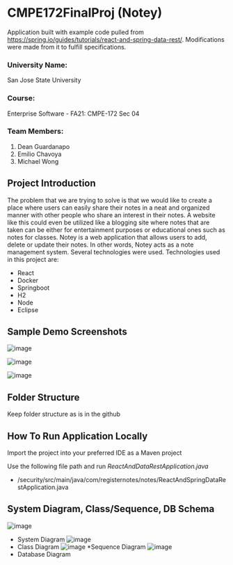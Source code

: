 # CMPE172FinalProj (Notey)

Application built with example code pulled from https://spring.io/guides/tutorials/react-and-spring-data-rest/.
Modifications were made from it to fulfill specifications.

### University Name: 
San Jose State University
### Course:
Enterprise Software - FA21: CMPE-172 Sec 04 
### Team Members:
1. Dean Guardanapo
2. Emilio Chavoya
3. Michael Wong
## Project Introduction
The problem that we are trying to solve is that we would like to create a place where users can easily share their notes in a neat and organized manner with other people who share an interest in their notes. A website like this could even be utilized like a blogging site where notes that are taken can be either for entertainment purposes or educational ones such as notes for classes.
Notey is a web application that allows users to add, delete or update their notes. 
In other words, Notey acts as a note management system. Several technologies were used.
Technologies used in this project are:
* React
* Docker
* Springboot
* H2
* Node
* Eclipse
## Sample Demo Screenshots
![image](https://user-images.githubusercontent.com/54638283/144171298-3f6574f5-0c78-40e9-99e5-f14cf1205598.png)

![image](https://user-images.githubusercontent.com/54638283/144171419-1a5a2142-3e04-418e-9a67-62e9db479cfc.png)

![image](https://user-images.githubusercontent.com/54638283/144171450-ebe65141-f7a2-4b9e-88d4-eccea173ce79.png)

## Folder Structure
Keep folder structure as is in the github

## How To Run Application Locally
Import the project into your preferred IDE as a Maven project

Use the following file path and run *ReactAndDataRestApplication.java*
* <your-file-path-here>/security/src/main/java/com/registernotes/notes/ReactAndSpringDataRestApplication.java

## System Diagram, Class/Sequence, DB Schema 
![image](https://user-images.githubusercontent.com/54638283/144174518-8e32d9a6-533f-4294-9b0f-4a8e798ce74f.png)
* System Diagram
![image](https://user-images.githubusercontent.com/54638283/144174591-dc9d426c-06ba-412c-95c7-c0a3ff4dcc5c.png)
* Class Diagram
![image](https://user-images.githubusercontent.com/54638283/144174643-04aceb85-f7d5-4299-bb1b-f1288468e7ca.png)
*Sequence Diagram
![image](https://user-images.githubusercontent.com/54638283/144174702-5e013ab8-05cc-4f6e-b9c1-cb6791d24cd8.png)
* Database Diagram
